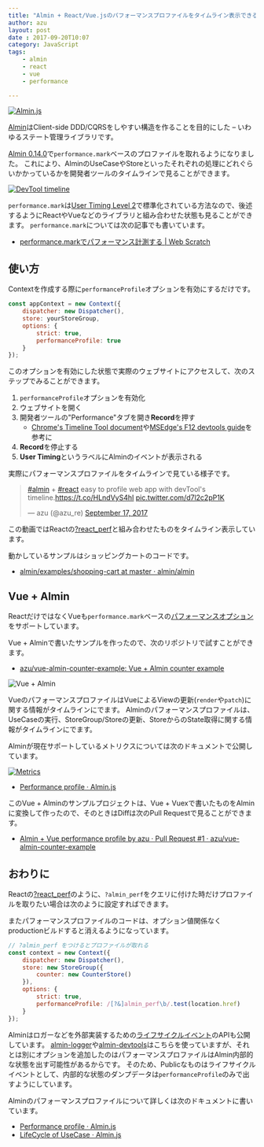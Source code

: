 ```yaml
---
title: "Almin + React/Vue.jsのパフォーマンスプロファイルをタイムライン表示できるように"
author: azu
layout: post
date : 2017-09-20T10:07
category: JavaScript
tags:
    - almin
    - react
    - vue
    - performance

---
```


[![Almin.js](https://almin.github.io/media/logo/logo.png)](https://github.com/almin/almin)

[Almin](https://github.com/almin/almin "Almin")はClient-side DDD/CQRSをしやすい構造を作ることを目的にした – いわゆるステート管理ライブラリです。

[Almin 0.14.0](https://github.com/almin/almin/releases/tag/almin%400.14.0 "almin@0.14.0")で`performance.mark`ベースのプロファイルを取れるようになりました。
これにより、AlminのUseCaseやStoreといったそれぞれの処理にどれぐらいかかっているかを開発者ツールのタイムラインで見ることができます。

[![DevTool timeline](http://efcl.info/wp-content/uploads/2017/09/20-1505888631.png)](https://github.com/almin/almin/releases/tag/almin%400.14.0)

`performance.mark`は[User Timing Level 2](https://w3c.github.io/user-timing/ "User Timing Level 2")で標準化されている方法なので、後述するようにReactやVueなどのライブラリと組み合わせた状態も見ることができます。
`performance.mark`については次の記事でも書いています。

- [performance.markでパフォーマンス計測する | Web Scratch](http://efcl.info/2016/08/15/performance.mark/ "performance.markでパフォーマンス計測する | Web Scratch")

## 使い方

Contextを作成する際に`performanceProfile`オプションを有効にするだけです。

```js
const appContext = new Context({
    dispatcher: new Dispatcher(),
    store: yourStoreGroup,
    options: {
        strict: true,
        performanceProfile: true
    }
});
```

このオプションを有効にした状態で実際のウェブサイトにアクセスして、次のステップでみることができます。

1. `performanceProfile`オプションを有効化
2. ウェブサイトを開く
3. 開発者ツールの"Performance"タブを開き**Record**を押す
    - [Chrome's Timeline Tool document](https://developers.google.com/web/tools/chrome-devtools/evaluate-performance/timeline-tool)や[MSEdge's F12 devtools guide](https://docs.microsoft.com/en-us/microsoft-edge/f12-devtools-guide/performance "F12 devtools guide - Performance - Microsoft Edge Development | Microsoft Docs")を参考に
4. **Record**を停止する
5. **User Timing**というラベルにAlminのイベントが表示される

実際にパフォーマンスプロファイルをタイムラインで見ている様子です。

<blockquote class="twitter-video" data-lang="en"><p lang="en" dir="ltr"><a href="https://twitter.com/hashtag/almin?src=hash">#almin</a> + <a href="https://twitter.com/hashtag/react?src=hash">#react</a> easy to profile web app with devTool&#39;s timeline.<a href="https://t.co/HLndVyS4hI">https://t.co/HLndVyS4hI</a> <a href="https://t.co/d7l2c2pP1K">pic.twitter.com/d7l2c2pP1K</a></p>&mdash; azu (@azu_re) <a href="https://twitter.com/azu_re/status/909418278153478144">September 17, 2017</a></blockquote>
<script async src="//platform.twitter.com/widgets.js" charset="utf-8"></script>

この動画ではReactの[?react_perf](https://facebook.github.io/react/docs/optimizing-performance.html "?react_perf")と組み合わせたものをタイムライン表示しています。

動かしているサンプルはショッピングカートのコードです。

- [almin/examples/shopping-cart at master · almin/almin](https://github.com/almin/almin/tree/master/examples/shopping-cart "almin/examples/shopping-cart at master · almin/almin")

## Vue + Almin

ReactだけではなくVueも`performance.mark`ベースの[パフォーマンスオプション](https://vuejs.org/v2/api/#performance)をサポートしています。

Vue + Alminで書いたサンプルを作ったので、次のリポジトリで試すことができます。

- [azu/vue-almin-counter-example: Vue + Almin counter example](https://github.com/azu/vue-almin-counter-example "azu/vue-almin-counter-example: Vue + Almin counter example")

![Vue + Almin](https://cdn.rawgit.com/azu/vue-almin-counter-example/master/img/performance-timeline.gif)

VueのパフォーマンスプロファイルはVueによるViewの更新(`render`や`patch`)に関する情報がタイムラインにでます。
Alminのパフォーマンスプロファイルは、UseCaseの実行、StoreGroup/Storeの更新、StoreからのState取得に関する情報がタイムラインにでます。

Alminが現在サポートしているメトリクスについては次のドキュメントで公開しています。

[![Metrics](http://efcl.info/wp-content/uploads/2017/09/20-1505887064.png)](https://almin.js.org/docs/tips/performance-profile.html)

- [Performance profile · Almin.js](https://almin.js.org/docs/tips/performance-profile.html "Performance profile · Almin.js")

このVue + Alminのサンプルプロジェクトは、Vue + Vuexで書いたものをAlminに変換して作ったので、そのときはDiffは次のPull Requestで見ることができます。

- [Almin + Vue performance profile by azu · Pull Request #1 · azu/vue-almin-counter-example](https://github.com/azu/vue-almin-counter-example/pull/1 "Almin + Vue performance profile by azu · Pull Request #1 · azu/vue-almin-counter-example")

## おわりに

Reactの[?react_perf](https://facebook.github.io/react/docs/optimizing-performance.html "?react_perf")のように、`?almin_perf`をクエリに付けた時だけプロファイルを取りたい場合は次のように設定すればできます。

またパフォーマンスプロファイルのコードは、オプション値関係なくproductionビルドすると消えるようになっています。

```js
// ?almin_perf をつけるとプロファイルが取れる
const context = new Context({
    dispatcher: new Dispatcher(),
    store: new StoreGroup({
        counter: new CounterStore()
    }),
    options: {
        strict: true,
        performanceProfile: /[?&]almin_perf\b/.test(location.href)
    }
});
```

Alminはロガーなどを外部実装するための[ライフサイクルイベント](https://almin.js.org/docs/tips/usecase-lifecycle.html "life-cycle events")のAPIも公開しています。
[almin-logger](https://www.npmjs.com/package/almin-logger "almin-logger")や[almin-devtools](https://github.com/almin/almin-devtools "almin-devtools")はこちらを使っていますが、それとは別にオプションを追加したのはパフォーマンスプロファイルはAlmin内部的な状態を出す可能性があるからです。
そのため、Publicなものはライフサイクルイベントとして、内部的な状態のダンプデータは`performanceProfile`のみで出すようにしています。

Alminのパフォーマンスプロファイルについて詳しくは次のドキュメントに書いています。

- [Performance profile · Almin.js](https://almin.js.org/docs/tips/performance-profile.html "Performance profile · Almin.js")
- [LifeCycle of UseCase · Almin.js](https://almin.js.org/docs/tips/usecase-lifecycle.html "LifeCycle of UseCase · Almin.js")
